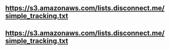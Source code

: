 ## https://s3.amazonaws.com/lists.disconnect.me/simple_tracking.txt
## https://s3.amazonaws.com/lists.disconnect.me/simple_tracking.txt
